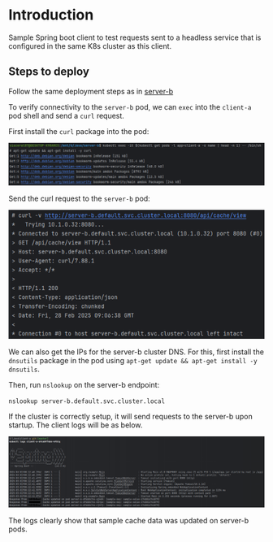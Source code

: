 <h1>Introduction</h1>

Sample Spring boot client to test requests sent to a headless service that is configured in the same K8s cluster as this client.

<h2>Steps to deploy</h2>

Follow the same deployment steps as in [server-b](https://github.com/Kubelix/server-b/blob/master/README.md) 

To verify connectivity to the `server-b` pod, we can `exec` into the `client-a` pod shell and send a `curl` request. 

First install the `curl` package into the pod:

![curl_install](https://github.com/Kubelix/client-a/blob/master/utils/images/curl_install.png)

Send the curl request to the `server-b` pod:

![curl_req_server_b](https://github.com/Kubelix/client-a/blob/master/utils/images/curl_req_server_b.png)

We can also get the IPs for the server-b cluster DNS. For this, first install the `dnsutils` package in the pod using `apt-get update && apt-get install -y dnsutils`. 

Then, run `nslookup` on the server-b endpoint:

`nslookup server-b.default.svc.cluster.local`

If the cluster is correctly setup, it will send requests to the server-b upon startup. The client logs will be as below.

![client_logs](https://github.com/Kubelix/client-a/blob/master/utils/images/client_logs.png)

The logs clearly show that sample cache data was updated on server-b pods.




